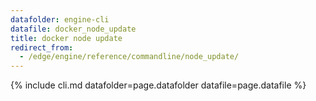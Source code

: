 ```yaml
---
datafolder: engine-cli
datafile: docker_node_update
title: docker node update
redirect_from:
  - /edge/engine/reference/commandline/node_update/
---
```

<!--
Sorry, but the contents of this page are automatically generated from
Docker's source code. If you want to suggest a change to the text that appears
here, you'll need to find the string by searching this repo:

https://github.com/docker/cli
-->
{% include cli.md datafolder=page.datafolder datafile=page.datafile %}
